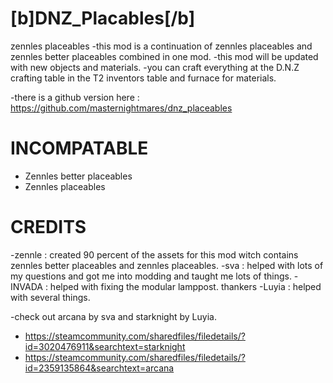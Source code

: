 # [b]DNZ_Placables[/b]
zennles placeables 
-this mod is a continuation of zennles placeables and zennles better placeables combined in one mod.
-this mod will be updated with new objects and materials. 
-you can craft everything at the D.N.Z crafting table in the T2 inventors table and furnace for materials.

-there is a github version here : https://github.com/masternightmares/dnz_placeables




# INCOMPATABLE 
- Zennles better placeables
- Zennles placeables




# CREDITS
-zennle : created 90 percent of the assets for this mod witch contains zennles better placeables and zennles placeables.
-sva : helped with lots of my questions and got me into modding and taught me lots of things. 
-INVADA : helped with fixing the modular lamppost. thankers
-Luyia : helped with several things.

-check out arcana by sva and starknight by Luyia.

- https://steamcommunity.com/sharedfiles/filedetails/?id=3020476911&searchtext=starknight
- https://steamcommunity.com/sharedfiles/filedetails/?id=2359135864&searchtext=arcana

